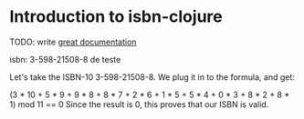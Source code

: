 # Introduction to isbn-clojure

TODO: write [great documentation](http://jacobian.org/writing/what-to-write/)


isbn: 3-598-21508-8 de teste 


Let's take the ISBN-10 3-598-21508-8. We plug it in to the formula, and get:

(3 * 10 + 5 * 9 + 9 * 8 + 8 * 7 + 2 * 6 + 1 * 5 + 5 * 4 + 0 * 3 + 8 * 2 + 8 * 1) mod 11 == 0
Since the result is 0, this proves that our ISBN is valid.